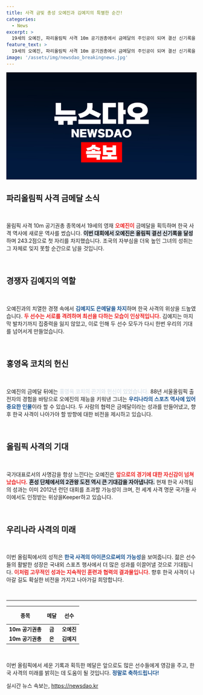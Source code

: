 ```yaml
---
title: 사격 금빛 총성 오예진과 김예지의 특별한 순간!
categories:
  - News
excerpt: >
  19세의 오예진, 파리올림픽 사격 10m 공기권총에서 금메달의 주인공이 되며 결선 신기록을 세웠습니다. 선배 김예지를 1.9점 차로 제치고 역사적인 순간을 만든 그녀의 이야기를 만나보세요!
feature_text: >
  19세의 오예진, 파리올림픽 사격 10m 공기권총에서 금메달의 주인공이 되며 결선 신기록을 세웠습니다. 선배 김예지를 1.9점 차로 제치고 역사적인 순간을 만든 그녀의 이야기를 만나보세요!
image: '/assets/img/newsdao_breakingnews.jpg'
---
```


<p><img src="/assets/img/newsdao_breakingnews.jpg" alt="pcversion 속보" /></p>

<h2 data-ke-size="size26">파리올림픽 사격 금메달 소식</h2>

<p data-ke-size="size16">&nbsp;</p>

<p>올림픽 사격 10m 공기권총 종목에서 19세의 영재 <b><span style="color: #ee2323;">오예진이</span></b> 금메달을 획득하며 한국 사격 역사에 새로운 역사를 썼습니다. <b><span style="background-color: #21538527;">이번 대회에서 오예진은 올림픽 결선 신기록을 달성</span></b>하며 243.2점으로 첫 자리를 차지했습니다. 조국의 자부심을 더욱 높인 그녀의 성취는 그 자체로 잊지 못할 순간으로 남을 것입니다.</p>

<p data-ke-size="size16">&nbsp;</p>

<h2 data-ke-size="size26">경쟁자 김예지의 역할</h2>

<p data-ke-size="size16">&nbsp;</p>

<p>오예진과의 치열한 경쟁 속에서 <b><span style="color: #1a5490;">김예지도 은메달을 차지</span></b>하며 한국 사격의 위상을 드높였습니다. <b><span style="color: #ee2323;">두 선수는 서로를 격려하며 최선을 다하는 모습이 인상적입니다.</span></b> 김예지는 마지막 발차기까지 집중력을 잃지 않았고, 이로 인해 두 선수 모두가 다시 한번 우리의 기대를 넘어서게 만들었습니다.</p>

<p data-ke-size="size16">&nbsp;</p>

<h2 data-ke-size="size26">홍영옥 코치의 헌신</h2>

<p data-ke-size="size16">&nbsp;</p>

<p>오예진의 금메달 뒤에는 <b><span style="color: #21538527;">홍영옥 코치의 끈기와 헌신이 있었습니다.</span></b> 88년 서울올림픽 출전자의 경험을 바탕으로 오예진의 재능을 키워낸 그녀는 <b><span style="color: #1a5490;">우리나라의 스포츠 역사에 있어 중요한 인물</span></b>이라 할 수 있습니다. 두 사람의 협력은 금메달이라는 성과를 만들어냈고, 향후 한국 사격이 나아가야 할 방향에 대한 비전을 제시하고 있습니다.</p>

<p data-ke-size="size16">&nbsp;</p>

<h2 data-ke-size="size26">올림픽 사격의 기대</h2>

<p data-ke-size="size16">&nbsp;</p>

<p>국가대표로서의 사명감을 항상 느낀다는 오예진은 <b><span style="color: #ee2323;">앞으로의 경기에 대한 자신감이 넘쳐났습니다.</span></b> <b><span style="background-color: #21538527;">혼성 단체에서의 2관왕 도전 역시 큰 기대감을 자아냅니다.</span></b> 현재 한국 사격팀의 성과는 이미 2012년 런던 대회를 초과할 가능성이 크며, 전 세계 사격 명문 국가들 사이에서도 인정받는 위상을Keeper하고 있습니다.</p>

<p data-ke-size="size16">&nbsp;</p>

<h2 data-ke-size="size26">우리나라 사격의 미래</h2>

<p data-ke-size="size16">&nbsp;</p>

<p>이번 올림픽에서의 성적은 <b><span style="color: #1a5490;">한국 사격의 아이콘으로써의 가능성</span></b>을 보여줍니다. 젊은 선수들의 활발한 성장은 국내외 스포츠 행사에서 더 많은 성과를 이끌어낼 것으로 기대됩니다. <b><span style="color: #ee2323;">이처럼 고무적인 성과는 지속적인 훈련과 협력의 결과물입니다.</span></b> 향후 한국 사격이 나아갈 길도 확실한 비전을 가지고 나아가길 희망합니다.</p>

<p data-ke-size="size16">&nbsp;</p>

<hr>

<table style="width: 100%; border-collapse: collapse;">
    <thead>
        <tr>
            <th style="text-align: center; height: 40px;"><b>종목</b></th>
            <th style="text-align: center; height: 40px;"><b>메달</b></th>
            <th style="text-align: center; height: 40px;"><b>선수</b></th>
        </tr>
    </thead>
    <tbody>
        <tr>
            <td style="text-align: center; height: 17px;"><b>10m 공기권총</b></td>
            <td style="text-align: center; height: 17px;"><b>금</b></td>
            <td style="text-align: center; height: 17px;"><b>오예진</b></td>
        </tr>
        <tr>
            <td style="text-align: center; height: 17px;"><b>10m 공기권총</b></td>
            <td style="text-align: center; height: 17px;"><b>은</b></td>
            <td style="text-align: center; height: 17px;"><b>김예지</b></td>
        </tr>
    </tbody>
</table>

<p data-ke-size="size16">&nbsp;</p>

<p>이번 올림픽에서 세운 기록과 획득한 메달은 앞으로도 많은 선수들에게 영감을 주고, 한국 사격의 미래를 밝히는 데 도움이 될 것입니다. <b><span style="color: #1a5490;">정말로 축하드립니다!</span></b></p>
실시간 뉴스 속보는, <a href="https://newsdao.kr" rel="dofollow">https://newsdao.kr</a>


